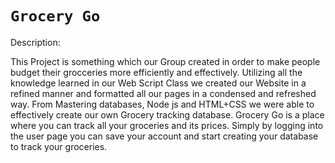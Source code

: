 # **`Grocery Go`**

Description:

This Project is something which our Group created in order to make people budget their grocceries more efficiently and effectively. Utilizing all the knowledge learned in our Web Script Class we created our Website in a refined manner and formatted all our pages in a condensed and refreshed way. From Mastering databases, Node js and HTML+CSS we were able to effectively create our own Grocery tracking database. Grocery Go is a place where you can track all your groceries and its prices. Simply by logging into the user page you can save your account and start creating your database to track your groceries. 
